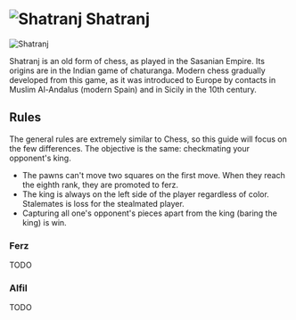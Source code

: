 # ![Shatranj](https://github.com/gbtami/pychess-variants/blob/master/static/icons/Shatranj.svg) Shatranj

![Shatranj](https://github.com/gbtami/pychess-variants/blob/master/static/images/CVariantsGuide/shatranj.png?raw=true)

Shatranj is an old form of chess, as played in the Sasanian Empire. Its origins are in the Indian game of chaturanga. Modern chess gradually developed from this game, as it was introduced to Europe by contacts in Muslim Al-Andalus (modern Spain) and in Sicily in the 10th century.

## Rules

The general rules are extremely similar to Chess, so this guide will focus on the few differences. The objective is the same: checkmating your opponent's king.

* The pawns can't move two squares on the first move. When they reach the eighth rank, they are promoted to ferz.
* The king is always on the left side of the player regardless of color. Stalemates is loss for the stealmated player.
* Capturing all one's opponent's pieces apart from the king (baring the king) is win.

### Ferz
TODO

### Alfil
TODO